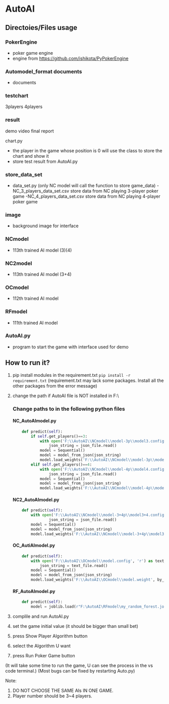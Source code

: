 # AutoAI 
## Directoies/Files usage
### PokerEngine
- poker game engine
- engine from https://github.com/ishikota/PyPokerEngine
### Automodel_format documents
- documents
### testchart
3players
4players
### result
demo video
final report

chart.py
- the player in the game whose position is 0 will use the class to store the chart and show it
- store test result from AutoAI.py
### store_data_set
- data_set.py
(only NC model will call the function to store game_data)
-NC_3_players_data_set.csv
store data from NC playing 3-player poker game
-NC_4_players_data_set.csv
store data from NC playing 4-player poker game
### image
- background image for interface
### NCmodel
- 113th trained AI model (3)(4)
### NC2model
- 113th trained AI model (3+4)
### OCmodel 
- 112th trained AI model
### RFmodel
- 111th trained AI model
### AutoAI.py
- program to start the game with interface
used for demo

## How to run it?
1. pip install modules in the requirement.txt
```pip install -r requirement.txt```
(requirement.txt may lack some packages. Install all the other packages from the error message)
2. change the path if AutoAI file is NOT installed in F:\\
    ### Change paths to  in the following python files 
    #### NC_AutoAImodel.py
    ```python
        def predict(self):
            if self.get_players()==3:
                with open('F:\\AutoAI\\NCmodel\\model-3p\\model3.config', 'r') as json_file: #path
                    json_string = json_file.read()
                model = Sequential()
                model = model_from_json(json_string)
                model.load_weights('F:\\AutoAI\\NCmodel\\model-3p\\model3.weight', by_name=False) #path
            elif self.get_players()==4:
                with open('F:\\AutoAI\\NCmodel\\model-4p\\model4.config', 'r') as json_file: #path
                    json_string = json_file.read()
                model = Sequential()
                model = model_from_json(json_string)
                model.load_weights('F:\\AutoAI\\NCmodel\\model-4p\\model4.weight', by_name=False) #path
    ```
     #### NC2_AutoAImodel.py
    ```python
        def predict(self):
            with open('F:\\AutoAI\\NCmodel\\model-3+4p\\model3+4.config', 'r') as json_file: #path
                    json_string = json_file.read()
            model = Sequential()
            model = model_from_json(json_string)
            model.load_weights('F:\\AutoAI\\NCmodel\\model-3+4p\\model3+4.weight', by_name=False) #path
    ```
    #### OC_AutiAImodel.py
    ```python
        def predict(self):
            with open('F:\\AutoAI\\OCmodel\\model.config', 'r') as text_file: #path
                json_string = text_file.read()
            model = Sequential()
            model = model_from_json(json_string)
            model.load_weights('F:\\AutoAI\\OCmodel\\model.weight', by_name=False) #path
    ```
    #### RF_AutoAImodel.py
    ```python
        def predict(self):
            model = joblib.load(r"F:\AutoAI\RFmodel\my_random_forest.joblib")#path
    ```
3. complile and run AutoAI.py

4. set the game initial value (it should be bigger than small bet)

5. press Show Player Algorithm button

6. select the Algorithm U want

7. press Run Poker Game button 

(It will take some time to run the game, U can see the process in the vs code terminal.)
(Most bugs can be fixed by restarting Auto.py)

Note:
1. DO NOT CHOOSE THE SAME AIs IN ONE GAME.
2. Player number should be 3~4 players.
